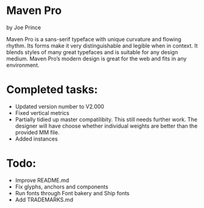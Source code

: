 # Maven Pro
by Joe Prince

Maven Pro is a sans-serif typeface with unique curvature and flowing rhythm. Its forms make it very distinguishable and legible when in context. It blends styles of many great typefaces and is suitable for any design medium. Maven Pro’s modern design is great for the web and fits in any environment.

# Completed tasks:
- Updated version number to V2.000
- Fixed vertical metrics
- Partially tidied up master compatilibity. This still needs further work. The designer will have choose whether individual weights are better than the provided MM file.
- Added instances

# Todo:
- Improve README.md
- Fix glyphs, anchors and components
- Run fonts through Font bakery and Ship fonts
- Add TRADEMARKS.md
